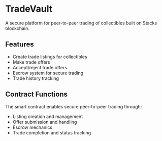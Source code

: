 # TradeVault

A secure platform for peer-to-peer trading of collectibles built on Stacks blockchain.

## Features
- Create trade listings for collectibles
- Make trade offers 
- Accept/reject trade offers
- Escrow system for secure trading
- Trade history tracking

## Contract Functions
The smart contract enables secure peer-to-peer trading through:
- Listing creation and management
- Offer submission and handling
- Escrow mechanics
- Trade completion and status tracking